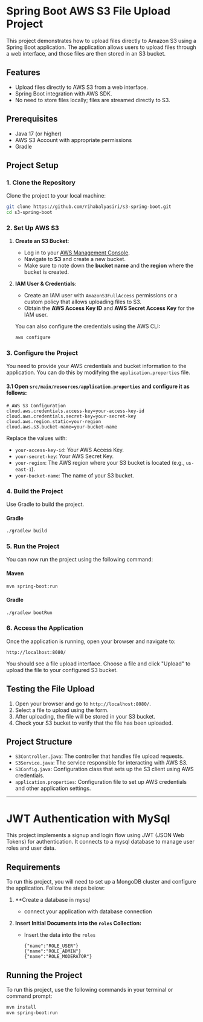 # Spring Boot AWS S3 File Upload Project

This project demonstrates how to upload files directly to Amazon S3 using a Spring Boot application. The application allows users to upload files through a web interface, and those files are then stored in an S3 bucket.

## Features
- Upload files directly to AWS S3 from a web interface.
- Spring Boot integration with AWS SDK.
- No need to store files locally; files are streamed directly to S3.

## Prerequisites
- Java 17 (or higher)
- AWS S3 Account with appropriate permissions
- Gradle

## Project Setup

### 1. Clone the Repository
Clone the project to your local machine:
```bash
git clone https://github.com/rihabalyasiri/s3-spring-boot.git
cd s3-spring-boot
```

### 2. Set Up AWS S3
1. **Create an S3 Bucket**:
    - Log in to your [AWS Management Console](https://aws.amazon.com/console/).
    - Navigate to **S3** and create a new bucket.
    - Make sure to note down the **bucket name** and the **region** where the bucket is created.

2. **IAM User & Credentials**:
    - Create an IAM user with `AmazonS3FullAccess` permissions or a custom policy that allows uploading files to S3.
    - Obtain the **AWS Access Key ID** and **AWS Secret Access Key** for the IAM user.

   You can also configure the credentials using the AWS CLI:
   ```bash
   aws configure
   ```

### 3. Configure the Project
You need to provide your AWS credentials and bucket information to the application. You can do this by modifying the `application.properties` file.

#### 3.1 Open `src/main/resources/application.properties` and configure it as follows:

```properties
# AWS S3 Configuration
cloud.aws.credentials.access-key=your-access-key-id
cloud.aws.credentials.secret-key=your-secret-key
cloud.aws.region.static=your-region
cloud.aws.s3.bucket-name=your-bucket-name
```

Replace the values with:
- `your-access-key-id`: Your AWS Access Key.
- `your-secret-key`: Your AWS Secret Key.
- `your-region`: The AWS region where your S3 bucket is located (e.g., `us-east-1`).
- `your-bucket-name`: The name of your S3 bucket.

### 4. Build the Project

Use Gradle to build the project.

#### Gradle
```bash
./gradlew build
```

### 5. Run the Project

You can now run the project using the following command:

#### Maven
```bash
mvn spring-boot:run
```

#### Gradle
```bash
./gradlew bootRun
```

### 6. Access the Application

Once the application is running, open your browser and navigate to:
```
http://localhost:8080/
```

You should see a file upload interface. Choose a file and click "Upload" to upload the file to your configured S3 bucket.

## Testing the File Upload
1. Open your browser and go to `http://localhost:8080/`.
2. Select a file to upload using the form.
3. After uploading, the file will be stored in your S3 bucket.
4. Check your S3 bucket to verify that the file has been uploaded.

## Project Structure

- `S3Controller.java`: The controller that handles file upload requests.
- `S3Service.java`: The service responsible for interacting with AWS S3.
- `S3Config.java`: Configuration class that sets up the S3 client using AWS credentials.
- `application.properties`: Configuration file to set up AWS credentials and other application settings.



--------------------------------------------------------------------

# JWT Authentication with MySql

This project implements a signup and login flow using JWT (JSON Web Tokens) for authentication. It connects to a mysql database to manage user roles and user data.

## Requirements

To run this project, you will need to set up a MongoDB cluster and configure the application. Follow the steps below:

1. **Create a database in mysql
   - connect your application with database connection

2. **Insert Initial Documents into the `roles` Collection:**
   - Insert the data into the `roles` 
     ```
     {"name":"ROLE_USER"}
     {"name":"ROLE_ADMIN"}
     {"name":"ROLE_MODERATOR"}
     ```

## Running the Project

To run this project, use the following commands in your terminal or command prompt:
```bash
mvn install
mvn spring-boot:run
